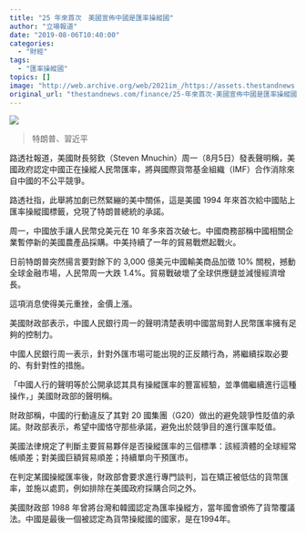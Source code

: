 ```yaml
---
title: "25 年來首次　美國宣佈中國是匯率操縱國"
author: "立場報道"
date: "2019-08-06T10:40:00"
categories:
  - "財經"
tags:
  - "匯率操縱國"
topics: []
image: "http://web.archive.org/web/2021im_/https://assets.thestandnews.com/media/photos/pexels-photo-598689_E8DUN_czFcY.png"
original_url: "thestandnews.com/finance/25-年來首次-美國宣佈中國是匯率操縱國"
---
```

![](http://web.archive.org/web/2021im_/https://assets.thestandnews.com/media/photos/pexels-photo-598689_E8DUN_czFcY.png)
> 特朗普、習近平

路透社報道，美國財長努欽（Steven Mnuchin）周一（8月5日）發表聲明稱，美國政府認定中國正在操縱人民幣匯率，將與國際貨幣基金組織（IMF）合作消除來自中國的不公平競爭。

路透社指，此舉將加劇已然緊繃的美中關係，這是美國 1994 年來首次給中國貼上匯率操縱國標籤，兌現了特朗普總統的承諾。

周一，中國放手讓人民幣兌美元在 10 年多來首次破七。中國商務部稱中國相關企業暫停新的美國農產品採購。中美持續了一年的貿易戰燃起戰火。

日前特朗普突然揚言要對餘下的 3,000 億美元中國輸美商品加徵 10% 關稅，撼動全球金融市場，人民幣周一大跌 1.4%。貿易戰破壞了全球供應鏈並減慢經濟增長。

這項消息使得美元重挫，金價上漲。

美國財政部表示，中國人民銀行周一的聲明清楚表明中國當局對人民幣匯率擁有足夠的控制力。

中國人民銀行周一表示，針對外匯市場可能出現的正反饋行為，將繼續採取必要的、有針對性的措施。

「中國人行的聲明等於公開承認其具有操縱匯率的豐富經驗，並準備繼續進行這種操作，」美國財政部的聲明稱。

財政部稱，中國的行動違反了其對 20 國集團（G20）做出的避免競爭性貶值的承諾。財政部表示，希望中國恪守那些承諾，避免出於競爭目的進行匯率貶值。

美國法律規定了判斷主要貿易夥伴是否操縱匯率的三個標準：該經濟體的全球經常帳順差；對美國巨額貿易順差；持續單向干預匯市。

在判定某國操縱匯率後，財政部會要求進行專門談判，旨在矯正被低估的貨幣匯率，並施以處罰，例如排除在美國政府採購合同之外。

美國財政部 1988 年曾將台灣和韓國認定為匯率操縱方，當年國會頒佈了貨幣覆議法。中國是最後一個被認定為貨幣操縱國的國家，是在1994年。
